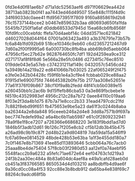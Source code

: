 0fd3e4d0f81ae6b7
d71a1dc52563aef6
d971f06629ea442d
38713ab3823b0f41
aa7443ed46d49507
55e848c1115f4d9c
34f69033dc0aee41
ffd95673951f7809
9160a8858619d2b8
76c15737144bcee2
b0467e859632b3aa
d80693d650fa1fda
5545fb7250f1a6af
d0ddb68533d7945d
15ea68cb6fb8568f
10fd9fcc00cebfdc
ffefa70d4aebf14c
04dd3571ec621842
d46027028d044f64
07001a063423a493
a3b376791e73b57b
fc6a84b1fd092b69
518ce10346c9eb60
c6d23657212467d9
7d60a2f00f9995a6
6a000730bc8fb4ba
abb69b9d5aebb064
47956cf5ec27b62e
9628764650fc7df1
192d4259ea9ce312
d271717af8f8f8d6
5e566a28e5fc0486
d2734f5c76ec8510
019dde043e5a57eb
c374231211af149c
0432057c5456cd42
1a3949b14a219a22
ed841066b7b03025
22af065249f2f475
e3fe0e342b04428c
f59f6b1e4a3cf9e4
fcbbab029ce88aa2
91915d1e690075fd
744645382b0fe75b
2177aa308e52651e
77a61f376f09b867
38cf10f9a8b2fedd
48f41cb5b0389e15
a260450bb1c2ac6b
9d15ffefb86cba53
0a3e869fbcbebe1e
f4519c43529983ef
4956c212c28a7b72
0aee84110c019aa6
8f03e2f3da4b1d75
87b7a71e8ccc2b33
31ead4797cdc21fd
7c882f8ebd99f651
fb475653e9be5a23
da61f3c0244b8aba
ba26344a2e8da848
95ceeeb246a2d4e8
3dd8a7571b9f697a
bec7747edefe99a2
a6a4bc6b11ab5987
e61c0f2809232941
78a9f8e1f8ce7207
a726366e66868220
3e183f9bdd1ad7d0
1846b5f3adb12d61
9b126c7f205e8cb2
cf5b12db3b45b475
a26ad98c9b19c87f
2d48b22a9d804819
7da59da15a546ff9
fc67a69ee0814529
48bde428b53e63ba
1a1f3e455dd180a7
7c0f1467e8b71369
41ee85d113893646
5cbb064a76c7acb0
25aaa8be4de75404
57f8cb03f2980d53
aa12ef0a74aebf95
5548facc2b9a6232
a5fefc71ae672e64
eef04763c1d219a3
24f3b2aa30ec484a
8b83a604dc4aef8a
e49a1cafd28aeb0d
cb451a3f83766585
8650534d4d103210
aa8bdbffb4d9ae6f
9a36cd0cc08a4f53
92cc88e3b8bdb912
da65ba4e838f69c7
88264c9adcd68f5b
